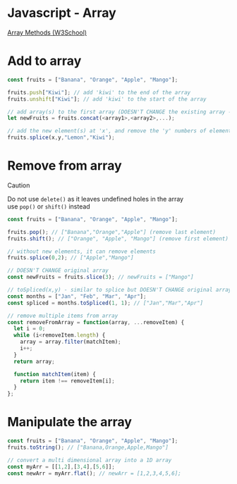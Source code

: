 # Javascript - Array 
[Array Methods (W3School)](https://www.w3schools.com/js/js_array_methods.asp#mark_splice)

# Add to array
```js
const fruits = ["Banana", "Orange", "Apple", "Mango"];

fruits.push["Kiwi"]; // add 'kiwi' to the end of the array
fruits.unshift["Kiwi"]; // add 'kiwi' to the start of the array

// add array(s) to the first array (DOESN'T CHANGE the existing array - returns a new array)
let newFruits = fruits.concat(<array1>,<array2>,...); 

// add the new element(s) at 'x', and remove the 'y' numbers of elements
fruits.splice(x,y,"Lemon","Kiwi");
```

# Remove from array
> [!CAUTION]
> Do not use `delete()` as it leaves undefined holes in the array\
> use `pop()` or `shift()` instead
```js
const fruits = ["Banana", "Orange", "Apple", "Mango"];

fruits.pop(); // ["Banana","Orange","Apple"] (remove last element)
fruits.shift(); // ["Orange", "Apple", "Mango"] (remove first element)

// without new elements, it can remove elements
fruits.splice(0,2); // ["Apple","Mango"]

// DOESN'T CHANGE original array
const newFruits = fruits.slice(3); // newFruits = ["Mango"]

// toSpliced(x,y) - similar to splice but DOESN'T CHANGE original array
const months = ["Jan", "Feb", "Mar", "Apr"];
const spliced = months.toSpliced(1, 1); // ["Jan","Mar","Apr"]
```

```js
// remove multiple items from array
const removeFromArray = function(array, ...removeItem) {
  let i = 0;
  while (i<removeItem.length) {
    array = array.filter(matchItem);
    i++;
  }
  return array;

  function matchItem(item) {
    return item !== removeItem[i];
  }
};
```

# Manipulate the array
```js
const fruits = ["Banana", "Orange", "Apple", "Mango"];
fruits.toString(); // ["Banana,Orange,Apple,Mango"]

// convert a multi dimensional array into a 1D array
const myArr = [[1,2],[3,4],[5,6]];
const newArr = myArr.flat(); // newArr = [1,2,3,4,5,6];
```


